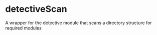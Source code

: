 # detectiveScan
A wrapper for the detective module that scans a directory structure for required modules
